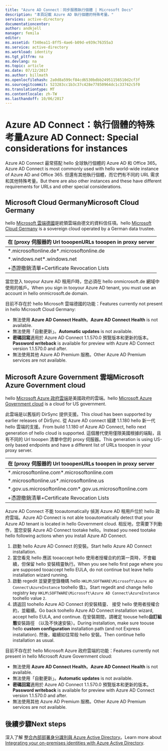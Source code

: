 ```yaml
---
title: "Azure AD Connect︰同步服務執行個體 | Microsoft Docs"
description: "本頁記載 Azure AD 執行個體的特殊考量。"
services: active-directory
documentationcenter: 
author: andkjell
manager: femila
editor: 
ms.assetid: f340ea11-8ff5-4ae6-b09d-e939c76355a3
ms.service: active-directory
ms.workload: identity
ms.tgt_pltfrm: na
ms.devlang: na
ms.topic: article
ms.date: 07/12/2017
ms.author: billmath
ms.openlocfilehash: 2a0d8a599cf84cd6530bdbb24951156510d2cf3f
ms.sourcegitcommit: 523283cc1b3c37c428e77850964dc1c33742c5f0
ms.translationtype: MT
ms.contentlocale: zh-TW
ms.lasthandoff: 10/06/2017
---
```

# <a name="azure-ad-connect-special-considerations-for-instances"></a><span data-ttu-id="1b94c-103">Azure AD Connect：執行個體的特殊考量</span><span class="sxs-lookup"><span data-stu-id="1b94c-103">Azure AD Connect: Special considerations for instances</span></span>
<span data-ttu-id="1b94c-104">Azure AD Connect 最常搭配 hello 全球執行個體的 Azure AD 和 Office 365。</span><span class="sxs-lookup"><span data-stu-id="1b94c-104">Azure AD Connect is most commonly used with hello world-wide instance of Azure AD and Office 365.</span></span> <span data-ttu-id="1b94c-105">但還有其他執行個體，而它們有不同的 URL 需求和其他特殊考量。</span><span class="sxs-lookup"><span data-stu-id="1b94c-105">But there are also other instances and these have different requirements for URLs and other special considerations.</span></span>

## <a name="microsoft-cloud-germany"></a><span data-ttu-id="1b94c-106">Microsoft Cloud Germany</span><span class="sxs-lookup"><span data-stu-id="1b94c-106">Microsoft Cloud Germany</span></span>
<span data-ttu-id="1b94c-107">hello [Microsoft 雲端德國](http://www.microsoft.de/cloud-deutschland)是統領雲端由德文的資料信任項。</span><span class="sxs-lookup"><span data-stu-id="1b94c-107">hello [Microsoft Cloud Germany](http://www.microsoft.de/cloud-deutschland) is a sovereign cloud operated by a German data trustee.</span></span>

| <span data-ttu-id="1b94c-108">在 [proxy 伺服器的 Url tooopen</span><span class="sxs-lookup"><span data-stu-id="1b94c-108">URLs tooopen in proxy server</span></span> |
| --- |
| <span data-ttu-id="1b94c-109">\*.microsoftonline.de</span><span class="sxs-lookup"><span data-stu-id="1b94c-109">\*.microsoftonline.de</span></span> |
| <span data-ttu-id="1b94c-110">\*.windows.net</span><span class="sxs-lookup"><span data-stu-id="1b94c-110">\*.windows.net</span></span> |
| <span data-ttu-id="1b94c-111">+憑證撤銷清單</span><span class="sxs-lookup"><span data-stu-id="1b94c-111">+Certificate Revocation Lists</span></span> |

<span data-ttu-id="1b94c-112">當您登入 tooyour Azure AD 租用戶時，您必須在 hello onmicrosoft.de 網域中使用的帳戶。</span><span class="sxs-lookup"><span data-stu-id="1b94c-112">When you sign in tooyour Azure AD tenant, you must use an account in hello onmicrosoft.de domain.</span></span>

<span data-ttu-id="1b94c-113">目前不存在於 hello Microsoft 雲端德國的功能：</span><span class="sxs-lookup"><span data-stu-id="1b94c-113">Features currently not present in hello Microsoft Cloud Germany:</span></span>

* <span data-ttu-id="1b94c-114">無法使用 **Azure AD Connect Health**。</span><span class="sxs-lookup"><span data-stu-id="1b94c-114">**Azure AD Connect Health** is not available.</span></span>
* <span data-ttu-id="1b94c-115">無法使用「自動更新」。</span><span class="sxs-lookup"><span data-stu-id="1b94c-115">**Automatic updates** is not available.</span></span>
* <span data-ttu-id="1b94c-116">**密碼回寫**適用於 Azure AD Connect 1.1.570.0 預覽版本和更新的版本。</span><span class="sxs-lookup"><span data-stu-id="1b94c-116">**Password writeback** is available for preview with Azure AD Connect version 1.1.570.0 and after.</span></span>
* <span data-ttu-id="1b94c-117">無法使用其他 Azure AD Premium 服務。</span><span class="sxs-lookup"><span data-stu-id="1b94c-117">Other Azure AD Premium services are not available.</span></span>

## <a name="microsoft-azure-government-cloud"></a><span data-ttu-id="1b94c-118">Microsoft Azure Government 雲端</span><span class="sxs-lookup"><span data-stu-id="1b94c-118">Microsoft Azure Government cloud</span></span>
<span data-ttu-id="1b94c-119">hello [Microsoft Azure 政府雲端](https://azure.microsoft.com/features/gov/)是美國政府的雲端。</span><span class="sxs-lookup"><span data-stu-id="1b94c-119">hello [Microsoft Azure Government cloud](https://azure.microsoft.com/features/gov/) is a cloud for US government.</span></span>

<span data-ttu-id="1b94c-120">此雲端是以舊版的 DirSync 提供支援。</span><span class="sxs-lookup"><span data-stu-id="1b94c-120">This cloud has been supported by earlier releases of DirSync.</span></span> <span data-ttu-id="1b94c-121">從 Azure AD connect 組建 1.1.180 hello 新一代 hello 雲端的支援。</span><span class="sxs-lookup"><span data-stu-id="1b94c-121">From build 1.1.180 of Azure AD Connect, hello next generation of hello cloud is supported.</span></span> <span data-ttu-id="1b94c-122">這個層代使用僅限美國根據的端點，且有不同的 Url tooopen 清單中您的 proxy 伺服器。</span><span class="sxs-lookup"><span data-stu-id="1b94c-122">This generation is using US-only based endpoints and have a different list of URLs tooopen in your proxy server.</span></span>

| <span data-ttu-id="1b94c-123">在 [proxy 伺服器的 Url tooopen</span><span class="sxs-lookup"><span data-stu-id="1b94c-123">URLs tooopen in proxy server</span></span> |
| --- |
| <span data-ttu-id="1b94c-124">\*.microsoftonline.com</span><span class="sxs-lookup"><span data-stu-id="1b94c-124">\*.microsoftonline.com</span></span> |
| <span data-ttu-id="1b94c-125">\*.microsoftonline.us</span><span class="sxs-lookup"><span data-stu-id="1b94c-125">\*.microsoftonline.us</span></span> |
| <span data-ttu-id="1b94c-126">\*.gov.us.microsoftonline.com</span><span class="sxs-lookup"><span data-stu-id="1b94c-126">\*.gov.us.microsoftonline.com</span></span> |
| <span data-ttu-id="1b94c-127">+憑證撤銷清單</span><span class="sxs-lookup"><span data-stu-id="1b94c-127">+Certificate Revocation Lists</span></span> |

<span data-ttu-id="1b94c-128">Azure AD Connect 不能 tooautomatically 偵測 Azure AD 租用戶位於 hello 政府雲端。</span><span class="sxs-lookup"><span data-stu-id="1b94c-128">Azure AD Connect is not able tooautomatically detect that your Azure AD tenant is located in hello Government cloud.</span></span> <span data-ttu-id="1b94c-129">相反地，您需要下列動作，當您安裝 Azure AD Connect tootake hello。</span><span class="sxs-lookup"><span data-stu-id="1b94c-129">Instead you need tootake hello following actions when you install Azure AD Connect.</span></span>

1. <span data-ttu-id="1b94c-130">啟動 hello Azure AD Connect 的安裝。</span><span class="sxs-lookup"><span data-stu-id="1b94c-130">Start hello Azure AD Connect installation.</span></span>
2. <span data-ttu-id="1b94c-131">當您看見 hello 應該 tooaccept hello 使用者授權合約的第一頁時，不會繼續，但保留 hello 安裝精靈執行。</span><span class="sxs-lookup"><span data-stu-id="1b94c-131">When you see hello first page where you are supposed tooaccept hello EULA, do not continue but leave hello installation wizard running.</span></span>
3. <span data-ttu-id="1b94c-132">啟動 regedit 並變更登錄機碼 hello `HKLM\SOFTWARE\Microsoft\Azure AD Connect\AzureInstance` toohello 值`2`。</span><span class="sxs-lookup"><span data-stu-id="1b94c-132">Start regedit and change hello registry key `HKLM\SOFTWARE\Microsoft\Azure AD Connect\AzureInstance` toohello value `2`.</span></span>
4. <span data-ttu-id="1b94c-133">請返回 toohello Azure AD Connect 的安裝精靈、 接受 hello 使用者授權合約，並繼續。</span><span class="sxs-lookup"><span data-stu-id="1b94c-133">Go back toohello Azure AD Connect installation wizard, accept hello EULA, and continue.</span></span> <span data-ttu-id="1b94c-134">在安裝期間，請確定 toouse hello**自訂組態**安裝路徑 （以及不快速安裝）。</span><span class="sxs-lookup"><span data-stu-id="1b94c-134">During installation, make sure toouse hello **custom configuration** installation path (and not Express installation).</span></span> <span data-ttu-id="1b94c-135">然後，繼續如往常般 hello 安裝。</span><span class="sxs-lookup"><span data-stu-id="1b94c-135">Then continue hello installation as usual.</span></span>

<span data-ttu-id="1b94c-136">目前不存在於 hello Microsoft Azure 政府雲端的功能：</span><span class="sxs-lookup"><span data-stu-id="1b94c-136">Features currently not present in hello Microsoft Azure Government cloud:</span></span>

* <span data-ttu-id="1b94c-137">無法使用 **Azure AD Connect Health**。</span><span class="sxs-lookup"><span data-stu-id="1b94c-137">**Azure AD Connect Health** is not available.</span></span>
* <span data-ttu-id="1b94c-138">無法使用「自動更新」。</span><span class="sxs-lookup"><span data-stu-id="1b94c-138">**Automatic updates** is not available.</span></span>
* <span data-ttu-id="1b94c-139">**密碼回寫**適用於 Azure AD Connect 1.1.570.0 預覽版本和更新的版本。</span><span class="sxs-lookup"><span data-stu-id="1b94c-139">**Password writeback**  is available for preview with Azure AD Connect version 1.1.570.0 and after.</span></span>
* <span data-ttu-id="1b94c-140">無法使用其他 Azure AD Premium 服務。</span><span class="sxs-lookup"><span data-stu-id="1b94c-140">Other Azure AD Premium services are not available.</span></span>

## <a name="next-steps"></a><span data-ttu-id="1b94c-141">後續步驟</span><span class="sxs-lookup"><span data-stu-id="1b94c-141">Next steps</span></span>
<span data-ttu-id="1b94c-142">深入了解 [整合內部部署身分識別與 Azure Active Directory](active-directory-aadconnect.md)。</span><span class="sxs-lookup"><span data-stu-id="1b94c-142">Learn more about [Integrating your on-premises identities with Azure Active Directory](active-directory-aadconnect.md).</span></span>
